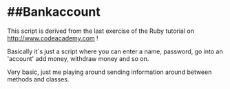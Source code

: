 ##Bankaccount
===
This script is derived from the last exercise of the Ruby tutorial on http://www.codeacademy.com !

Basically it´s just a script where you can enter a name, password, go into an 'account' add money, withdraw money and so on. 

Very basic, just me playing around sending information around between methods and classes.

